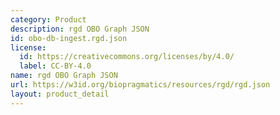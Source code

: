 ```yaml
---
category: Product
description: rgd OBO Graph JSON
id: obo-db-ingest.rgd.json
license:
  id: https://creativecommons.org/licenses/by/4.0/
  label: CC-BY-4.0
name: rgd OBO Graph JSON
url: https://w3id.org/biopragmatics/resources/rgd/rgd.json
layout: product_detail
---
```

